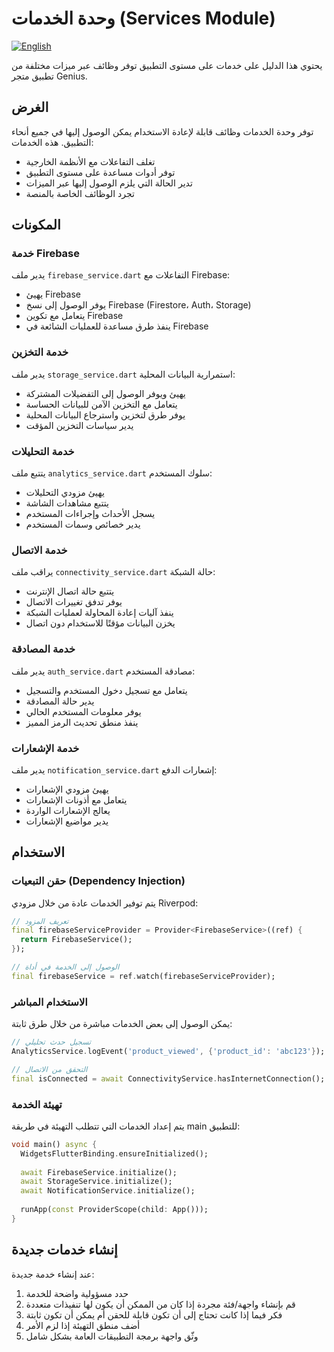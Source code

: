 # وحدة الخدمات (Services Module)

[![English](https://img.shields.io/badge/Language-English-blueviolet?style=for-the-badge)](README.md)

يحتوي هذا الدليل على خدمات على مستوى التطبيق توفر وظائف عبر ميزات مختلفة من تطبيق متجر Genius.

## الغرض

توفر وحدة الخدمات وظائف قابلة لإعادة الاستخدام يمكن الوصول إليها في جميع أنحاء التطبيق. هذه الخدمات:

- تغلف التفاعلات مع الأنظمة الخارجية
- توفر أدوات مساعدة على مستوى التطبيق
- تدير الحالة التي يلزم الوصول إليها عبر الميزات
- تجرد الوظائف الخاصة بالمنصة

## المكونات

### خدمة Firebase

يدير ملف `firebase_service.dart` التفاعلات مع Firebase:

- يهيئ Firebase
- يوفر الوصول إلى نسخ Firebase (Firestore، Auth، Storage)
- يتعامل مع تكوين Firebase
- ينفذ طرق مساعدة للعمليات الشائعة في Firebase

### خدمة التخزين

يدير ملف `storage_service.dart` استمرارية البيانات المحلية:

- يهيئ ويوفر الوصول إلى التفضيلات المشتركة
- يتعامل مع التخزين الآمن للبيانات الحساسة
- يوفر طرق لتخزين واسترجاع البيانات المحلية
- يدير سياسات التخزين المؤقت

### خدمة التحليلات

يتتبع ملف `analytics_service.dart` سلوك المستخدم:

- يهيئ مزودي التحليلات
- يتتبع مشاهدات الشاشة
- يسجل الأحداث وإجراءات المستخدم
- يدير خصائص وسمات المستخدم

### خدمة الاتصال

يراقب ملف `connectivity_service.dart` حالة الشبكة:

- يتتبع حالة اتصال الإنترنت
- يوفر تدفق تغييرات الاتصال
- ينفذ آليات إعادة المحاولة لعمليات الشبكة
- يخزن البيانات مؤقتًا للاستخدام دون اتصال

### خدمة المصادقة

يدير ملف `auth_service.dart` مصادقة المستخدم:

- يتعامل مع تسجيل دخول المستخدم والتسجيل
- يدير حالة المصادقة
- يوفر معلومات المستخدم الحالي
- ينفذ منطق تحديث الرمز المميز

### خدمة الإشعارات

يدير ملف `notification_service.dart` إشعارات الدفع:

- يهيئ مزودي الإشعارات
- يتعامل مع أذونات الإشعارات
- يعالج الإشعارات الواردة
- يدير مواضيع الإشعارات

## الاستخدام

### حقن التبعيات (Dependency Injection)

يتم توفير الخدمات عادة من خلال مزودي Riverpod:

```dart
// تعريف المزود
final firebaseServiceProvider = Provider<FirebaseService>((ref) {
  return FirebaseService();
});

// الوصول إلى الخدمة في أداة
final firebaseService = ref.watch(firebaseServiceProvider);
```

### الاستخدام المباشر

يمكن الوصول إلى بعض الخدمات مباشرة من خلال طرق ثابتة:

```dart
// تسجيل حدث تحليلي
AnalyticsService.logEvent('product_viewed', {'product_id': 'abc123'});

// التحقق من الاتصال
final isConnected = await ConnectivityService.hasInternetConnection();
```

### تهيئة الخدمة

يتم إعداد الخدمات التي تتطلب التهيئة في طريقة main للتطبيق:

```dart
void main() async {
  WidgetsFlutterBinding.ensureInitialized();
  
  await FirebaseService.initialize();
  await StorageService.initialize();
  await NotificationService.initialize();
  
  runApp(const ProviderScope(child: App()));
}
```

## إنشاء خدمات جديدة

عند إنشاء خدمة جديدة:

1. حدد مسؤولية واضحة للخدمة
2. قم بإنشاء واجهة/فئة مجردة إذا كان من الممكن أن يكون لها تنفيذات متعددة
3. فكر فيما إذا كانت تحتاج إلى أن تكون قابلة للحقن أم يمكن أن تكون ثابتة
4. أضف منطق التهيئة إذا لزم الأمر
5. وثّق واجهة برمجة التطبيقات العامة بشكل شامل
